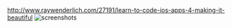 http://www.raywenderlich.com/27191/learn-to-code-ios-apps-4-making-it-beautiful
![screenshots](https://github.com/qingqinghebiancao/RayWenderlichUpdatedTutorialCode/blob/master/Tap%20Me/TapMePreview.png)
